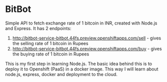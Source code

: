 # BitBot
Simple API to fetch exchange rate of 1 bitcoin in INR,  created with Node.js and Express.
It has 2 endpoints:
1) http://bitbot-service-bitbot.44fs.preview.openshiftapps.com/sell - gives the selling rate of 1 bitcoin in Rupees
2) http://bitbot-service-bitbot.44fs.preview.openshiftapps.com/buy - gives the buying rate of 1 bitcoin in Rupees

This is my first step in learning Node.js. The basic idea behind this is to deploy it to Openshift (PaaS) in a docker image. This way I will learn about node.js, express, docker and deployment to the cloud.
